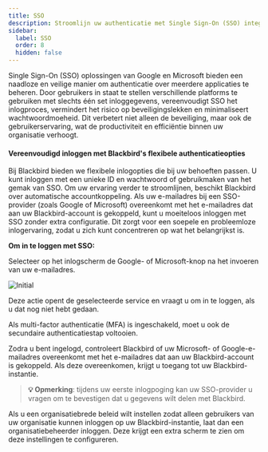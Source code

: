 ```yaml
---
title: SSO
description: Stroomlijn uw authenticatie met Single Sign-On (SSO) integratie
sidebar:
  label: SSO
  order: 8
  hidden: false
---
```


Single Sign-On (SSO) oplossingen van Google en Microsoft bieden een naadloze en veilige manier om authenticatie over meerdere applicaties te beheren. Door gebruikers in staat te stellen verschillende platforms te gebruiken met slechts één set inloggegevens, vereenvoudigt SSO het inlogproces, vermindert het risico op beveiligingslekken en minimaliseert wachtwoordmoeheid. Dit verbetert niet alleen de beveiliging, maar ook de gebruikerservaring, wat de productiviteit en efficiëntie binnen uw organisatie verhoogt.

#### Vereenvoudigd inloggen met Blackbird's flexibele authenticatieopties
Bij Blackbird bieden we flexibele inlogopties die bij uw behoeften passen. U kunt inloggen met een unieke ID en wachtwoord of gebruikmaken van het gemak van SSO. Om uw ervaring verder te stroomlijnen, beschikt Blackbird over automatische accountkoppeling. Als uw e-mailadres bij een SSO-provider (zoals Google of Microsoft) overeenkomt met het e-mailadres dat aan uw Blackbird-account is gekoppeld, kunt u moeiteloos inloggen met SSO zonder extra configuratie. Dit zorgt voor een soepele en probleemloze inlogervaring, zodat u zich kunt concentreren op wat het belangrijkst is.

**Om in te loggen met SSO:**

Selecteer op het inlogscherm de Google- of Microsoft-knop na het invoeren van uw e-mailadres.

![Initial](~/assets/guides/sso/buttons.png)

Deze actie opent de geselecteerde service en vraagt u om in te loggen, als u dat nog niet hebt gedaan.

Als multi-factor authenticatie (MFA) is ingeschakeld, moet u ook de secundaire authenticatiestap voltooien.

Zodra u bent ingelogd, controleert Blackbird of uw Microsoft- of Google-e-mailadres overeenkomt met het e-mailadres dat aan uw Blackbird-account is gekoppeld. Als deze overeenkomen, krijgt u toegang tot uw Blackbird-instantie.

> **💡 Opmerking**: tijdens uw eerste inlogpoging kan uw SSO-provider u vragen om te bevestigen dat u gegevens wilt delen met Blackbird.

Als u een organisatiebrede beleid wilt instellen zodat alleen gebruikers van uw organisatie kunnen inloggen op uw Blackbird-instantie, laat dan een organisatiebeheerder inloggen. Deze krijgt een extra scherm te zien om deze instellingen te configureren.